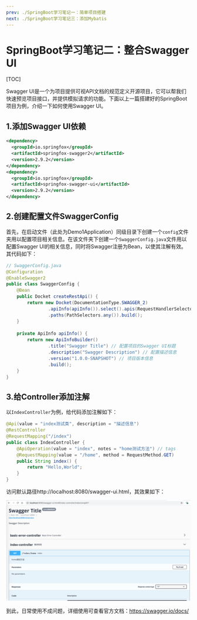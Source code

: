 ```yaml
---
prev: ./SpringBoot学习笔记一：简单项目搭建
next: ./SpringBoot学习笔记三：添加Mybatis
---
```

# SpringBoot学习笔记二：整合Swagger UI

[TOC]

Swagger UI是一个为项目提供可视API文档的规范定义开源项目，它可以帮我们快速预览项目接口，并提供模拟请求的功能。下面以上一篇搭建好的SpringBoot项目为例，介绍一下如何使用Swagger UI。

## 1.添加Swagger UI依赖

```xml
<dependency>
  <groupId>io.springfox</groupId>
  <artifactId>springfox-swagger2</artifactId>
  <version>2.9.2</version>
</dependency>
<dependency>
  <groupId>io.springfox</groupId>
  <artifactId>springfox-swagger-ui</artifactId>
  <version>2.9.2</version>
</dependency>
```

## 2.创建配置文件SwaggerConfig

首先，在启动文件（此处为Demo1Application）同级目录下创建一个`config`文件夹用以配置项目相关信息。在该文件夹下创建一个`SwaggerConfig.java`文件用以配置Swagger UI的相关信息，同时将Swagger注册为Bean，以使其注解有效。其代码如下：

```java
// SwaggerConfig.java
@Configuration
@EnableSwagger2
public class SwaggerConfig {
    @Bean
    public Docket createRestApi() {
        return new Docket(DocumentationType.SWAGGER_2)
                .apiInfo(apiInfo()).select().apis(RequestHandlerSelectors.any())
                .paths(PathSelectors.any()).build();
    }

    private ApiInfo apiInfo() {
        return new ApiInfoBuilder()
                .title("Swagger Title") // 配置项目的Swagger UI标题
                .description("Swagger Description") // 配置描述信息
                .version("1.0.0-SNAPSHOT") // 项目版本信息
                .build();
    }
}
```

## 3.给Controller添加注解

以`IndexController`为例，给代码添加注解如下：

```java
@Api(value = "index测试类", description = "描述信息")
@RestController
@RequestMapping("/index")
public class IndexController {
    @ApiOperation(value = "index", notes = "home测试方法") // tags
    @RequestMapping(value = "/home", method = RequestMethod.GET)
    public String index() {
        return "Hello,World";
    }
}
```

访问默认路径http://localhost:8080/swagger-ui.html，其效果如下：

![image-20200307074831885](../../blog/.vuepress/public/images/image-20200307074831885.png)

到此，日常使用不成问题，详细使用可查看官方文档：https://swagger.io/docs/